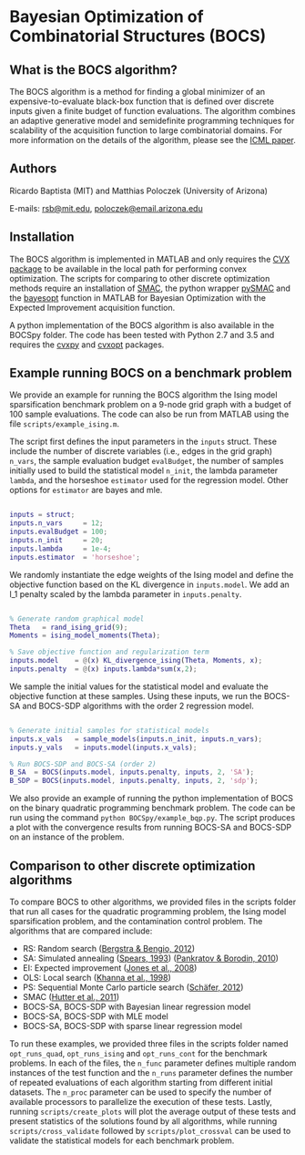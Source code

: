 # Bayesian Optimization of Combinatorial Structures (BOCS)

## What is the BOCS algorithm?

The BOCS algorithm is a method for finding a global minimizer of an expensive-to-evaluate black-box function that is defined over discrete inputs given a finite budget of function evaluations. The algorithm combines an adaptive generative model and semidefinite programming techniques for scalability of the acquisition function to large combinatorial domains. For more information on the details of the algorithm, please see the [ICML paper](https://arxiv.org/abs/1806.08838).

## Authors

Ricardo Baptista (MIT) and Matthias Poloczek (University of Arizona)

E-mails: rsb@mit.edu, poloczek@email.arizona.edu

## Installation

The BOCS algorithm is implemented in MATLAB and only requires the [CVX package](http://cvxr.com/cvx/) to be available in the local path for performing convex optimization. The scripts for comparing to other discrete optimization methods require an installation of [SMAC](http://www.cs.ubc.ca/labs/beta/Projects/SMAC/), the python wrapper [pySMAC](https://github.com/tdomhan/pysmac) and the [bayesopt](https://www.mathworks.com/help/stats/bayesopt.html) function in MATLAB for Bayesian Optimization with the Expected Improvement acquisition function. 

A python implementation of the BOCS algorithm is also available in the BOCSpy folder. The code has been tested with Python 2.7 and 3.5 and requires the [cvxpy](http://www.cvxpy.org) and [cvxopt](http://cvxopt.org) packages.

## Example running BOCS on a benchmark problem

We provide an example for running the BOCS algorithm the Ising model sparsification benchmark problem on a 9-node grid graph with a budget of 100 sample evaluations. The code can also be run from MATLAB using the file `scripts/example_ising.m`.

The script first defines the input parameters in the `inputs` struct. These include the number of discrete variables (i.e., edges in the grid graph) `n_vars`, the sample evaluation budget `evalBudget`, the number of samples initially used to build the statistical model `n_init`, the lambda parameter `lambda`, and the horseshoe `estimator` used for the regression model. Other options for `estimator` are bayes and mle.

```Matlab

inputs = struct;
inputs.n_vars     = 12;
inputs.evalBudget = 100;
inputs.n_init     = 20;
inputs.lambda     = 1e-4;
inputs.estimator  = 'horseshoe';

```

We randomly instantiate the edge weights of the Ising model and define the objective function based on the KL divergence in `inputs.model`. We add an l_1 penalty scaled by the lambda parameter in `inputs.penalty`. 

```Matlab

% Generate random graphical model
Theta   = rand_ising_grid(9);
Moments = ising_model_moments(Theta);

% Save objective function and regularization term
inputs.model    = @(x) KL_divergence_ising(Theta, Moments, x);
inputs.penalty  = @(x) inputs.lambda*sum(x,2);

```

We sample the initial values for the statistical model and evaluate the objective function at these samples. Using these inputs, we run the BOCS-SA and BOCS-SDP algorithms with the order 2 regression model.

```Matlab

% Generate initial samples for statistical models
inputs.x_vals   = sample_models(inputs.n_init, inputs.n_vars);
inputs.y_vals   = inputs.model(inputs.x_vals);

% Run BOCS-SDP and BOCS-SA (order 2)
B_SA  = BOCS(inputs.model, inputs.penalty, inputs, 2, 'SA');
B_SDP = BOCS(inputs.model, inputs.penalty, inputs, 2, 'sdp');

```

We also provide an example of running the python implementation of BOCS on the binary quadratic programming benchmark problem. The code can be run using the command `python BOCSpy/example_bqp.py`. The script produces a plot with the convergence results from running BOCS-SA and BOCS-SDP on an instance of the problem. 

## Comparison to other discrete optimization algorithms

To compare BOCS to other algorithms, we provided files in the scripts folder that run all cases for the quadratic programming problem, the Ising model sparsification problem, and the contamination control problem. The algorithms that are compared include:

- RS: Random search ([Bergstra & Bengio, 2012](http://www.jmlr.org/papers/v13/bergstra12a.html))
- SA: Simulated annealing ([Spears, 1993](http://citeseerx.ist.psu.edu/viewdoc/summary?doi=10.1.1.52.6986)) ([Pankratov & Borodin, 2010](https://link.springer.com/chapter/10.1007/978-3-642-14186-7_19))
- EI: Expected improvement ([Jones et al., 2008](https://link.springer.com/article/10.1023/A:1008306431147))
- OLS: Local search ([Khanna et al., 1998](https://epubs.siam.org/doi/abs/10.1137/S0097539795286612))
- PS: Sequential Monte Carlo particle search ([Schäfer, 2012](https://dl.acm.org/citation.cfm?id=2414424))
- SMAC ([Hutter et al., 2011](https://dl.acm.org/citation.cfm?id=2177404))
- BOCS-SA, BOCS-SDP with Bayesian linear regression model
- BOCS-SA, BOCS-SDP with MLE model
- BOCS-SA, BOCS-SDP with sparse linear regression model

To run these examples, we provided three files in the scripts folder named `opt_runs_quad`, `opt_runs_ising` and `opt_runs_cont` for the benchmark problems. In each of the files, the `n_func` parameter defines multiple random instances of the test function and the `n_runs` parameter defines the number of repeated evaluations of each algorithm starting from different initial datasets. The `n_proc` parameter can be used to specify the number of available processors to parallelize the execution of these tests. Lastly, running `scripts/create_plots` will plot the average output of these tests and present statistics of the solutions found by all algorithms, while running `scripts/cross_validate` followed by `scripts/plot_crossval` can be used to validate the statistical models for each benchmark problem.
